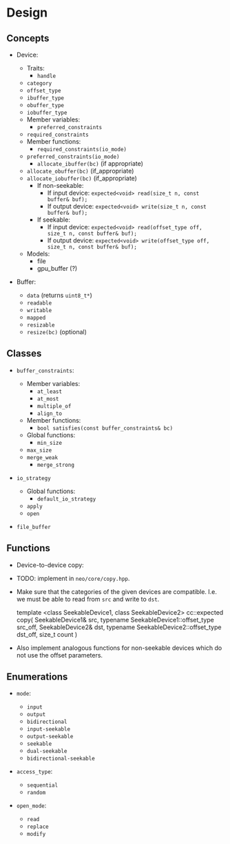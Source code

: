 <!--
  ** File Name: design.md
  ** Author:    Aditya Ramesh
  ** Date:      06/29/2014
  ** Contact:   _@adityaramesh.com
-->

# Design

## Concepts

- Device:
    - Traits:
        - `handle`
	- `category`
	- `offset_type`
	- `ibuffer_type`
	- `obuffer_type`
	- `iobuffer_type`
    - Member variables:
        - `preferred_constraints`
	- `required_constraints`
    - Member functions:
        - `required_constraints(io_mode)`
	- `preferred_constraints(io_mode)`
    	- `allocate_ibuffer(bc)` (if appropriate)
	- `allocate_obuffer(bc)` (if_appropriate)
	- `allocate_iobuffer(bc)` (if_appropriate)
        - If non-seekable:
            - If input device:
	    	`expected<void> read(size_t n, const buffer& buf);`
            - If output device:
	    	`expected<void> write(size_t n, const buffer& buf);`
        - If seekable:
            - If input device:
	    	`expected<void> read(offset_type off, size_t n, const buffer& buf);`
            - If output device:
	    	`expected<void> write(offset_type off, size_t n, const buffer& buf);`
    - Models:
        - file
        - gpu_buffer (?)

- Buffer:
    - `data` (returns `uint8_t*`)
    - `readable`
    - `writable`
    - `mapped`
    - `resizable`
    - `resize(bc)` (optional)

<!---
**
** UNIMPLEMENTED
**
** - Deserializer (converts character buffers into objects):
**     - Traits:
**         - `character_type`
** 	- `value_type`
** 	- `is_incremental` (i.e. does reads and writes partially, because it
** 	cannot determine the size of successive elements in advance)
**     - Functions:
**         - `buffer_constraints preferred_constraints()`
**         - `buffer_constraints required_constraints()`
** 	- Non-incremental deserializer:
** 	    - `optional<value_type> deserialize(const pointer p, size_t n, operation_state& is, buffer_state& bs)`
** 		- Reads the next chunk
**         - Incremental deserializer:
**             - `void deserialize_partial(const pointer p, size_t n, operation_state& is, buffer_state& bs)`
** 		- The class will **not** automatically begin deserializing the
** 		next object using the extra characters.
** 	    - `optional<value_type> get()`
** 		- Returns the previously deserialized object.
** 
** - Serializer (writes objects to character buffers):
**     - Traits:
**         - `character_type`
** 	- `value_type`
** 	- `is_incremental`
** 	- `is_direct` (i.e. the `value_type` can be converted directly into a
** 	pointer for IO)
**     - Functions:
**         - `buffer_constraints preferred_constraints()`
**         - `buffer_constraints required_constraints()`
**         - Non-incremental deserializer:
** 	    - `void serialize_copy(const T& t, const pointer p, size_t n, operation_state& is, buffer_state& bs)`
** 	    - If direct serialization supported:
** 	        - `optional<pointer> serialize_direct(const T& t, operation_state& ic)`
** 	- Incremental serializer:
** 	    - `void serialize_copy_partial(const T& t, const pointer p, size_t n, operation_state& is, buffer_state& bs)`
** 	    - If direct serialization supported:
** 	        - `optional<pointer> serialize_direct(const T& t, operation_state& ic)`
** 		- It does not make sense to support partial direct
** 		serialization
** 
** - Header reader (model of incremental deserializer, since it returns parameter
** object describing the file format):
** 
** - Header writer (model of serializer):
-->

## Classes

- `buffer_constraints`:
    - Member variables:
        - `at_least`
        - `at_most`
        - `multiple_of`
        - `align_to`
    - Member functions:
        - `bool satisfies(const buffer_constraints& bc)`
    - Global functions:
        - `min_size`
	- `max_size`
	- `merge_weak`
        - `merge_strong`

- `io_strategy`
    - Global functions:
        - `default_io_strategy`
	- `apply`
	- `open`

- `file_buffer`

## Functions

- Device-to-device copy:
- TODO: implement in `neo/core/copy.hpp`.
- Make sure that the categories of the given devices are compatible. I.e. we
must be able to read from `src` and write to `dst`.

	template <class SeekableDevice1, class SeekableDevice2>
	cc::expected<void>
	copy(
		SeekableDevice1& src,
		typename SeekableDevice1::offset_type src_off,
		SeekableDevice2& dst,
		typename SeekableDevice2::offset_type dst_off,
		size_t count
	)

- Also implement analogous functions for non-seekable devices which do not use
the offset parameters.

## Enumerations

- `mode`:
    - `input`
    - `output`
    - `bidirectional`
    - `input-seekable`
    - `output-seekable`
    - `seekable`
    - `dual-seekable`
    - `bidirectional-seekable`

- `access_type`:
    - `sequential`
    - `random`

- `open_mode`:
    - `read`
    - `replace`
    - `modify`

<!---
**
** UNIMPLEMENTED
** 
** - `operation_status`
**     - `working`: The last element is still being processed.
**     - `done` The last element was successfully processed, though there may have
**     been warnings or log messages.
**     - `recoverable_error`: The last element was not successfully processed, but
**     serialization/deserialization can continue.
**     - `fatal_error`: The last element was not successfully processed, and the
**     resulting error is irrecoverable.
** UNIMPLEMENTED
**
** - `severity`:
**     - `debug`
**     - `info`
**     - `warning`
**     - `error`
** 
** `operation_state`
**     - Responsible for maintaining IO state for serializers and deserializers.
**     - Stores list of log messages, each associated with a severity.
**     - `io_status status() const`: Returns the status of the last IO operation.
**     - `void log(const char* msg, severity s)`
** 
** - `buffer_state`
**     - `size_t consumed()`
** 	- Number of bytes from the previous buffer that were consumed (i.e. read
** 	or written to).
**     - `size_t next()`
**         - Recommended size of next buffer.
-->
